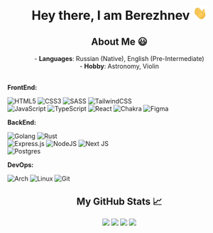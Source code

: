 <h1 align="center">
  Hey there, I am Berezhnev <img src="https://github.com/0xMrNight/0xMrNight/blob/main/assets/wave.gif?raw=false" width="32">
</h1>

<h2 align="center">About Me 😃</h2>
<center>
  - <b>Languages</b>: Russian (Native), English (Pre-Intermediate)
  <br>
  - <b>Hobby</b>: Astronomy, Violin
</center>
  
<br>

**FrontEnd:**

![HTML5](https://img.shields.io/badge/html5-%23E34F26.svg?style=for-the-badge&logo=html5&logoColor=white)
![CSS3](https://img.shields.io/badge/css3-%231572B6.svg?style=for-the-badge&logo=css3&logoColor=white)
![SASS](https://img.shields.io/badge/SASS-hotpink.svg?style=for-the-badge&logo=SASS&logoColor=white)
![TailwindCSS](https://img.shields.io/badge/tailwindcss-%2338B2AC.svg?style=for-the-badge&logo=tailwind-css&logoColor=white)\
![JavaScript](https://img.shields.io/badge/javascript-%23323330.svg?style=for-the-badge&logo=javascript&logoColor=%23F7DF1E)
![TypeScript](https://img.shields.io/badge/typescript-%23007ACC.svg?style=for-the-badge&logo=typescript&logoColor=white)
![React](https://img.shields.io/badge/react-%2320232a.svg?style=for-the-badge&logo=react&logoColor=%2361DAFB)
![Chakra](https://img.shields.io/badge/chakra-%234ED1C5.svg?style=for-the-badge&logo=chakraui&logoColor=white)
![Figma](https://img.shields.io/badge/figma-%23F24E1E.svg?style=for-the-badge&logo=figma&logoColor=white)

**BackEnd:**

![Golang](https://img.shields.io/badge/golang-%2300ADD8.svg?style=for-the-badge&logo=go&logoColor=white)
![Rust](https://img.shields.io/badge/rust-%23000000.svg?style=for-the-badge&logo=rust&logoColor=white)\
![Express.js](https://img.shields.io/badge/express.js-%23404d59.svg?style=for-the-badge&logo=express&logoColor=%2361DAFB)
![NodeJS](https://img.shields.io/badge/node.js-6DA55F?style=for-the-badge&logo=node.js&logoColor=white)
![Next JS](https://img.shields.io/badge/Next-black?style=for-the-badge&logo=next.js&logoColor=white)\
![Postgres](https://img.shields.io/badge/postgres-%23316192.svg?style=for-the-badge&logo=postgresql&logoColor=white)

**DevOps:**

![Arch](https://img.shields.io/badge/Arch%20Linux-1793D1?logo=arch-linux&logoColor=fff&style=for-the-badge)
![Linux](https://img.shields.io/badge/Linux-FCC624?style=for-the-badge&logo=linux&logoColor=black)
![Git](https://img.shields.io/badge/git-%23F05033.svg?style=for-the-badge&logo=git&logoColor=white)


<!-- <p align="center">
  <img src="https://github-readme-codewars-stats.herokuapp.com/api/?username=Tell396&badge&colormode=dark_mode" />
</p> -->


<h2 align="center">My GitHub Stats 📈</h2>

<p align="center">
  <img src="https://activity-graph.herokuapp.com/graph?username=tell396&hide_title=true&bg_color=44454d&color=cfeefc&line=80cbc4&point=ffffff&area=false&hide_border=true" width="900"/>
  <img src="https://github-profile-summary-cards.vercel.app/api/cards/repos-per-language?username=tell396&theme=nord_dark"/>
  <img src="https://github-profile-summary-cards.vercel.app/api/cards/most-commit-language?username=tell396&theme=nord_dark" />
  <img src="https://github-readme-streak-stats.herokuapp.com/?user=tell396&theme=dark&layout=compact" width="680" />
</p>
